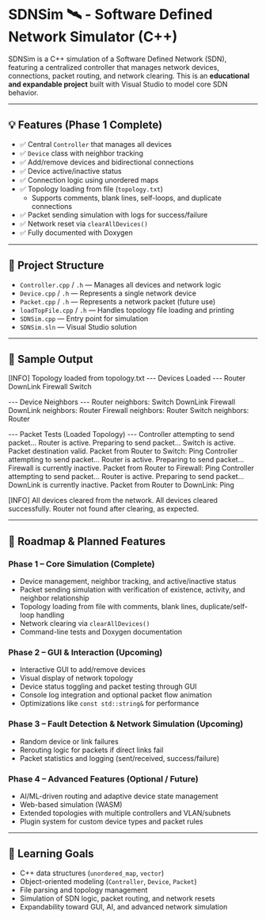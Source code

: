 # SDNSim 🛰️ - Software Defined Network Simulator (C++)

SDNSim is a C++ simulation of a Software Defined Network (SDN), featuring a centralized controller that manages network devices, connections, packet routing, and network clearing. This is an **educational and expandable project** built with Visual Studio to model core SDN behavior.

---

## 💡 Features (Phase 1 Complete)

- ✅ Central `Controller` that manages all devices  
- ✅ `Device` class with neighbor tracking  
- ✅ Add/remove devices and bidirectional connections  
- ✅ Device active/inactive status  
- ✅ Connection logic using unordered maps  
- ✅ Topology loading from file (`topology.txt`)  
  - Supports comments, blank lines, self-loops, and duplicate connections  
- ✅ Packet sending simulation with logs for success/failure  
- ✅ Network reset via `clearAllDevices()`  
- ✅ Fully documented with Doxygen  

---

## 📁 Project Structure

- `Controller.cpp` / `.h` — Manages all devices and network logic  
- `Device.cpp` / `.h` — Represents a single network device  
- `Packet.cpp` / `.h` — Represents a network packet (future use)  
- `loadTopFile.cpp` / `.h` — Handles topology file loading and printing  
- `SDNSim.cpp` — Entry point for simulation  
- `SDNSim.sln` — Visual Studio solution  

---

## 🧪 Sample Output

[INFO] Topology loaded from topology.txt
--- Devices Loaded ---
Router
DownLink
Firewall
Switch

--- Device Neighbors ---
Router neighbors: Switch DownLink Firewall
DownLink neighbors: Router
Firewall neighbors: Router
Switch neighbors: Router

--- Packet Tests (Loaded Topology) ---
Controller attempting to send packet...
Router is active. Preparing to send packet...
Switch is active. Packet destination valid.
Packet from Router to Switch: Ping
Controller attempting to send packet...
Router is active. Preparing to send packet...
Firewall is currently inactive.
Packet from Router to Firewall: Ping
Controller attempting to send packet...
Router is active. Preparing to send packet...
DownLink is currently inactive.
Packet from Router to DownLink: Ping

[INFO] All devices cleared from the network.
All devices cleared successfully.
Router not found after clearing, as expected.


---

## 🚀 Roadmap & Planned Features

### Phase 1 – Core Simulation (Complete)

- Device management, neighbor tracking, and active/inactive status  
- Packet sending simulation with verification of existence, activity, and neighbor relationship  
- Topology loading from file with comments, blank lines, duplicate/self-loop handling  
- Network clearing via `clearAllDevices()`  
- Command-line tests and Doxygen documentation  

### Phase 2 – GUI & Interaction (Upcoming)

- Interactive GUI to add/remove devices  
- Visual display of network topology  
- Device status toggling and packet testing through GUI  
- Console log integration and optional packet flow animation  
- Optimizations like `const std::string&` for performance  

### Phase 3 – Fault Detection & Network Simulation (Upcoming)

- Random device or link failures  
- Rerouting logic for packets if direct links fail  
- Packet statistics and logging (sent/received, success/failure)  

### Phase 4 – Advanced Features (Optional / Future)

- AI/ML-driven routing and adaptive device state management  
- Web-based simulation (WASM)  
- Extended topologies with multiple controllers and VLAN/subnets  
- Plugin system for custom device types and packet rules  

---

## 🎯 Learning Goals

- C++ data structures (`unordered_map`, `vector`)  
- Object-oriented modeling (`Controller`, `Device`, `Packet`)  
- File parsing and topology management  
- Simulation of SDN logic, packet routing, and network resets  
- Expandability toward GUI, AI, and advanced network simulation
